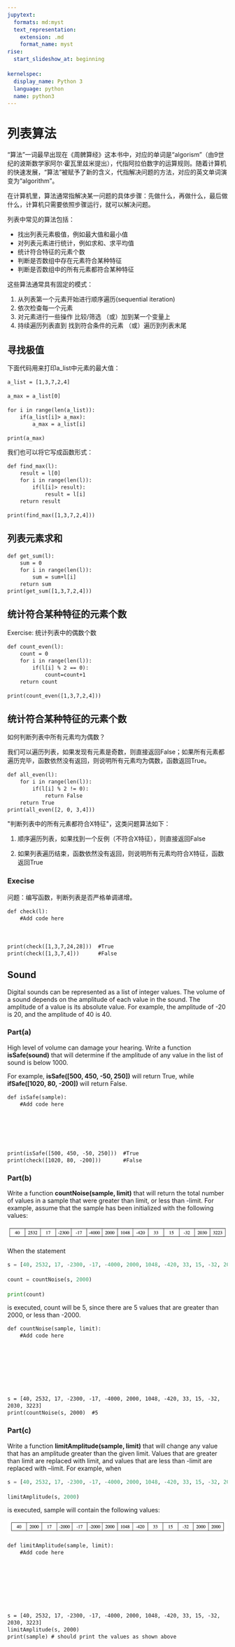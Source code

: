 ```yaml
---
jupytext:
  formats: md:myst
  text_representation:
    extension: .md
    format_name: myst
rise:
  start_slideshow_at: beginning

kernelspec:
  display_name: Python 3
  language: python
  name: python3
---
```


# 列表算法 #

“算法”一词最早出现在《周髀算经》这本书中，对应的单词是“algorism”（由9世纪的波斯数学家阿尔·霍瓦里兹米提出），代指阿拉伯数字的运算规则。随着计算机的快速发展，“算法”被赋予了新的含义，代指解决问题的方法，对应的英文单词演变为“algorithm”。

在计算机里，算法通常指解决某一问题的具体步骤：先做什么，再做什么，最后做什么，计算机只需要依照步骤运行，就可以解决问题。

列表中常见的算法包括：

* 找出列表元素极值，例如最大值和最小值
* 对列表元素进行统计，例如求和、求平均值
* 统计符合特征的元素个数
* 判断是否数组中存在元素符合某种特征
* 判断是否数组中的所有元素都符合某种特征

这些算法通常具有固定的模式：

1. 从列表第一个元素开始进行顺序遍历(sequential iteration)
2. 依次检查每一个元素
3. 对元素进行一些操作
   比较/筛选
   （或）加到某一个变量上
4. 持续遍历列表直到
   找到符合条件的元素
   （或）遍历到列表末尾

## 寻找极值 ##
下面代码用来打印a_list中元素的最大值：

```{code-cell} python3
a_list = [1,3,7,2,4]

a_max = a_list[0]

for i in range(len(a_list)):
    if(a_list[i]> a_max):
        a_max = a_list[i]
        
print(a_max)
```
我们也可以将它写成函数形式：

```{code-cell} python3
def find_max(l):
    result = l[0]
    for i in range(len(l)):
        if(l[i]> result):
            result = l[i]
    return result

print(find_max([1,3,7,2,4]))
```

## 列表元素求和 ##

```{code-cell} python3
def get_sum(l):
    sum = 0
    for i in range(len(l)):
        sum = sum+l[i]
    return sum
print(get_sum([1,3,7,2,4]))
```

## 统计符合某种特征的元素个数 ##

Exercise: 统计列表中的偶数个数

```{code-cell} python3
def count_even(l):
    count = 0
    for i in range(len(l)):
        if(l[i] % 2 == 0):
            count=count+1
    return count

print(count_even([1,3,7,2,4]))
```

## 统计符合某种特征的元素个数 ##
如何判断列表中所有元素均为偶数？

我们可以遍历列表，如果发现有元素是奇数，则直接返回False；如果所有元素都遍历完毕，函数依然没有返回，则说明所有元素均为偶数，函数返回True。

```{code-cell} python3
def all_even(l):
    for i in range(len(l)):
        if(l[i] % 2 != 0):
            return False
    return True
print(all_even([2, 0, 3,4])) 
```

"判断列表中的所有元素都符合X特征"，这类问题算法如下：

1. 顺序遍历列表，如果找到一个反例（不符合X特征），则直接返回False

2. 如果列表遍历结束，函数依然没有返回，则说明所有元素均符合X特征，函数返回True

### Execise ###
问题：编写函数，判断列表是否严格单调递增。

```{code-cell} python3
def check(l):
    #Add code here
    
    
    
print(check([1,3,7,24,28]))  #True
print(check([1,3,7,4]))	     #False

```

## Sound ##

Digital sounds can be represented as a list of integer values. The volume of a sound depends on the amplitude of each value in the sound. The amplitude of a value is its absolute value. For example, the amplitude of -20 is 20, and the amplitude of 40 is 40.

### Part(a) ###

High level of volume can damage your hearing. Write a function **isSafe(sound)** that will determine if the amplitude of any value in the list of sound is below 1000. 

For example, **isSafe([500, 450, -50, 250])** will return True, while **ifSafe([1020, 80, -200])** will return False.

```{code-cell} python3
def isSafe(sample):
    #Add code here
    
    
    
    
    
    
print(isSafe([500, 450, -50, 250]))  #True
print(check([1020, 80, -200]))	     #False

```

### Part(b) ###

Write a function **countNoise(sample, limit)** that will return the total number of values in a sample that were greater than limit, or less than -limit. For example, assume that the sample has been initialized with the following values:

![list](list.png)

When the statement

```python
s = [40, 2532, 17, -2300, -17, -4000, 2000, 1048, -420, 33, 15, -32, 2030, 3223]

count = countNoise(s, 2000)

print(count)
```
is executed, count will be 5, since there are 5 values that are greater than 2000, or less than -2000.

```{code-cell} python3
def countNoise(sample, limit):
    #Add code here
    
    
    
    
    
    
    

s = [40, 2532, 17, -2300, -17, -4000, 2000, 1048, -420, 33, 15, -32, 2030, 3223]
print(countNoise(s, 2000)  #5
```


### Part(c) ###

Write a function **limitAmplitude(sample, limit)** that will change any value that has an amplitude greater than the given limit. Values that are greater than limit are replaced with limit, and values that are less than -limit are replaced with –limit. For example, when

```python
s = [40, 2532, 17, -2300, -17, -4000, 2000, 1048, -420, 33, 15, -32, 2030, 3223]

limitAmplitude(s, 2000)
```

is executed, sample will contain the following values:

![list-2](list-2.png)

```{code-cell} python3
def limitAmplitude(sample, limit):
    #Add code here
    
    
    
    
    
    
    
    
s = [40, 2532, 17, -2300, -17, -4000, 2000, 1048, -420, 33, 15, -32, 2030, 3223]
limitAmplitude(s, 2000)
print(sample) # should print the values as shown above
```



